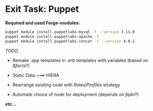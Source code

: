 # Exit Task: Puppet

**Required and used Forge-modules:**
```bash
puppet module install puppetlabs-mysql -f --version 3.11.0
puppet module install puppetlabs-apache -f
puppet module install puppetlabs-concat -f --version 4.0.1
```
*_TODO_*:

+ Remake _.epp_ templates in _.erb_ templates with variables (based on _$facts_?)

+ Static Data ===> HIERA

+ Rearrange existing code with _Roles\Profiles_ strategy

+ Automate choice of node for deployment (depends on _fqdn_?)

___etc...___
